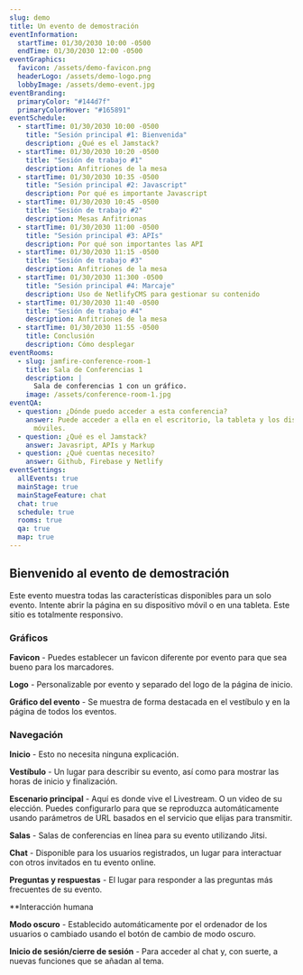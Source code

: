 ```yaml
---
slug: demo
title: Un evento de demostración
eventInformation:
  startTime: 01/30/2030 10:00 -0500
  endTime: 01/30/2030 12:00 -0500
eventGraphics:
  favicon: /assets/demo-favicon.png
  headerLogo: /assets/demo-logo.png
  lobbyImage: /assets/demo-event.jpg
eventBranding:
  primaryColor: "#144d7f"
  primaryColorHover: "#165891"
eventSchedule:
  - startTime: 01/30/2030 10:00 -0500
    title: "Sesión principal #1: Bienvenida"
    description: ¿Qué es el Jamstack?
  - startTime: 01/30/2030 10:20 -0500
    title: "Sesión de trabajo #1"
    description: Anfitriones de la mesa
  - startTime: 01/30/2030 10:35 -0500
    title: "Sesión principal #2: Javascript"
    description: Por qué es importante Javascript
  - startTime: 01/30/2030 10:45 -0500
    title: "Sesión de trabajo #2"
    description: Mesas Anfitrionas
  - startTime: 01/30/2030 11:00 -0500
    title: "Sesión principal #3: APIs"
    description: Por qué son importantes las API
  - startTime: 01/30/2030 11:15 -0500
    title: "Sesión de trabajo #3"
    description: Anfitriones de la mesa
  - startTime: 01/30/2030 11:300 -0500
    title: "Sesión principal #4: Marcaje"
    description: Uso de NetlifyCMS para gestionar su contenido
  - startTime: 01/30/2030 11:40 -0500
    title: "Sesión de trabajo #4"
    description: Anfitriones de la mesa
  - startTime: 01/30/2030 11:55 -0500
    title: Conclusión
    description: Cómo desplegar
eventRooms:
  - slug: jamfire-conference-room-1
    title: Sala de Conferencias 1
    description: |
      Sala de conferencias 1 con un gráfico.
    image: /assets/conference-room-1.jpg
eventQA:
  - question: ¿Dónde puedo acceder a esta conferencia?
    answer: Puede acceder a ella en el escritorio, la tableta y los dispositivos
      móviles.
  - question: ¿Qué es el Jamstack?
    answer: Javasript, APIs y Markup
  - question: ¿Qué cuentas necesito?
    answer: Github, Firebase y Netlify
eventSettings:
  allEvents: true
  mainStage: true
  mainStageFeature: chat
  chat: true
  schedule: true
  rooms: true
  qa: true
  map: true
---
```

## Bienvenido al evento de demostración

Este evento muestra todas las características disponibles para un solo evento. Intente abrir la página en su dispositivo móvil o en una tableta. Este sitio es totalmente responsivo.

### Gráficos

**Favicon** - Puedes establecer un favicon diferente por evento para que sea bueno para los marcadores.

**Logo** - Personalizable por evento y separado del logo de la página de inicio.

**Gráfico del evento** - Se muestra de forma destacada en el vestíbulo y en la página de todos los eventos.

### Navegación

**Inicio** - Esto no necesita ninguna explicación.

**Vestíbulo** - Un lugar para describir su evento, así como para mostrar las horas de inicio y finalización.

**Escenario principal** - Aquí es donde vive el Livestream. O un video de su elección. Puedes configurarlo para que se reproduzca automáticamente usando parámetros de URL basados en el servicio que elijas para transmitir.

**Salas** - Salas de conferencias en línea para su evento utilizando Jitsi.

**Chat** - Disponible para los usuarios registrados, un lugar para interactuar con otros invitados en tu evento online.

**Preguntas y respuestas** - El lugar para responder a las preguntas más frecuentes de su evento.

\*\*Interacción humana

**Modo oscuro** - Establecido automáticamente por el ordenador de los usuarios o cambiado usando el botón de cambio de modo oscuro.

**Inicio de sesión/cierre de sesión** - Para acceder al chat y, con suerte, a nuevas funciones que se añadan al tema.